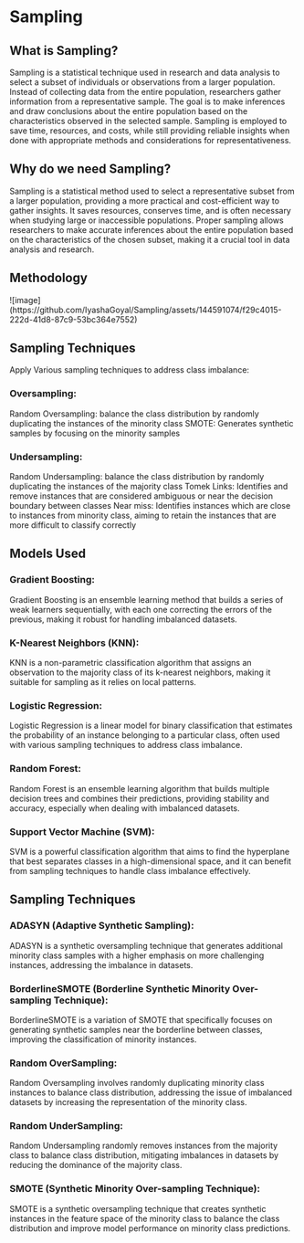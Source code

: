 # Sampling
<h2> What is Sampling? </h2>

Sampling is a statistical technique used in research and data analysis to select a subset of individuals or observations from a larger population. Instead of collecting data from the entire population, researchers gather information from a representative sample. The goal is to make inferences and draw conclusions about the entire population based on the characteristics observed in the selected sample. Sampling is employed to save time, resources, and costs, while still providing reliable insights when done with appropriate methods and considerations for representativeness.

<h2>Why do we need Sampling? </h2>
Sampling is a statistical method used to select a representative subset from a larger population, providing a more practical and cost-efficient way to gather insights. It saves resources, conserves time, and is often necessary when studying large or inaccessible populations. Proper sampling allows researchers to make accurate inferences about the entire population based on the characteristics of the chosen subset, making it a crucial tool in data analysis and research.

<h2>Methodology</h2>
![image](https://github.com/IyashaGoyal/Sampling/assets/144591074/f29c4015-222d-41d8-87c9-53bc364e7552)

<h2>Sampling Techniques</h2>
Apply Various sampling techniques to address class imbalance:
<h3>Oversampling:</h3>
Random Oversampling: balance the class distribution by randomly duplicating the instances of the minority class
SMOTE: Generates synthetic samples by focusing on the minority samples
<h3>Undersampling:</h3>
Random Undersampling: balance the class distribution by randomly duplicating the instances of the majority class
Tomek Links: Identifies and remove instances that are considered ambiguous or near the decision boundary between classes
Near miss: Identifies instances which are close to instances from minority class, aiming to retain the instances that are more difficult to classify correctly

<h2> Models Used </h2>
<h3>Gradient Boosting:</h3>
Gradient Boosting is an ensemble learning method that builds a series of weak learners sequentially, with each one correcting the errors of the previous, making it robust for handling imbalanced datasets.

<h3>K-Nearest Neighbors (KNN):</h3>
KNN is a non-parametric classification algorithm that assigns an observation to the majority class of its k-nearest neighbors, making it suitable for sampling as it relies on local patterns.

<h3>Logistic Regression:</h3>
Logistic Regression is a linear model for binary classification that estimates the probability of an instance belonging to a particular class, often used with various sampling techniques to address class imbalance.

<h3>Random Forest:</h3>
Random Forest is an ensemble learning algorithm that builds multiple decision trees and combines their predictions, providing stability and accuracy, especially when dealing with imbalanced datasets.

<h3>Support Vector Machine (SVM):</h3>
SVM is a powerful classification algorithm that aims to find the hyperplane that best separates classes in a high-dimensional space, and it can benefit from sampling techniques to handle class imbalance effectively.

<h2>Sampling Techniques</h2>
<h3>ADASYN (Adaptive Synthetic Sampling):</h3>
ADASYN is a synthetic oversampling technique that generates additional minority class samples with a higher emphasis on more challenging instances, addressing the imbalance in datasets.

<h3>BorderlineSMOTE (Borderline Synthetic Minority Over-sampling Technique):</h3>
BorderlineSMOTE is a variation of SMOTE that specifically focuses on generating synthetic samples near the borderline between classes, improving the classification of minority instances.

<h3>Random OverSampling:</h3>
Random Oversampling involves randomly duplicating minority class instances to balance class distribution, addressing the issue of imbalanced datasets by increasing the representation of the minority class.

<h3>Random UnderSampling:</h3>
Random Undersampling randomly removes instances from the majority class to balance class distribution, mitigating imbalances in datasets by reducing the dominance of the majority class.

<h3>SMOTE (Synthetic Minority Over-sampling Technique):</h3>
SMOTE is a synthetic oversampling technique that creates synthetic instances in the feature space of the minority class to balance the class distribution and improve model performance on minority class predictions.










